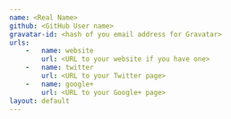 ```yaml
---
name: <Real Name>
github: <GitHub User name>
gravatar-id: <hash of you email address for Gravatar>
urls:
    -   name: website
        url: <URL to your website if you have one>
    -   name: twitter
        url: <URL to your Twitter page>
    -   name: google+
        url: <URL to your Google+ page>
layout: default
---
```

